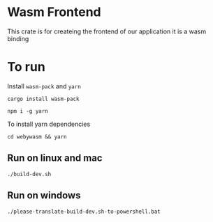 # Wasm Frontend

This crate is for createing the frontend of our application
it is a wasm binding

# To run
Install `wasm-pack` and `yarn`
```
cargo install wasm-pack
```
```
npm i -g yarn
```

To install yarn dependencies 
```
cd webywasm && yarn
```


## Run on linux and mac
```
./build-dev.sh
```

## Run on windows 
```
./please-translate-build-dev.sh-to-powershell.bat
```

